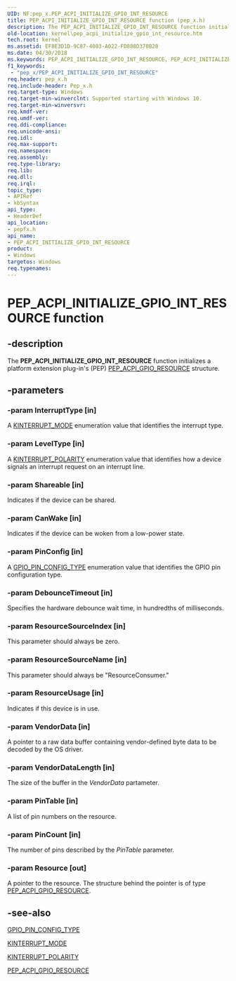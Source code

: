```yaml
---
UID: NF:pep_x.PEP_ACPI_INITIALIZE_GPIO_INT_RESOURCE
title: PEP_ACPI_INITIALIZE_GPIO_INT_RESOURCE function (pep_x.h)
description: The PEP_ACPI_INITIALIZE_GPIO_INT_RESOURCE function initializes a platform extension plug-in's (PEP) PEP_ACPI_GPIO_RESOURCE structure.
old-location: kernel\pep_acpi_initialize_gpio_int_resource.htm
tech.root: kernel
ms.assetid: EF8E3D1D-9C87-4083-A022-FD888D370B20
ms.date: 04/30/2018
ms.keywords: PEP_ACPI_INITIALIZE_GPIO_INT_RESOURCE, PEP_ACPI_INITIALIZE_GPIO_INT_RESOURCE function [Kernel-Mode Driver Architecture], kernel.pep_acpi_initialize_gpio_int_resource, pepfx/PEP_ACPI_INITIALIZE_GPIO_INT_RESOURCE
f1_keywords:
 - "pep_x/PEP_ACPI_INITIALIZE_GPIO_INT_RESOURCE"
req.header: pep_x.h
req.include-header: Pep_x.h
req.target-type: Windows
req.target-min-winverclnt: Supported starting with Windows 10.
req.target-min-winversvr: 
req.kmdf-ver: 
req.umdf-ver: 
req.ddi-compliance: 
req.unicode-ansi: 
req.idl: 
req.max-support: 
req.namespace: 
req.assembly: 
req.type-library: 
req.lib: 
req.dll: 
req.irql: 
topic_type:
- APIRef
- kbSyntax
api_type:
- HeaderDef
api_location:
- pepfx.h
api_name:
- PEP_ACPI_INITIALIZE_GPIO_INT_RESOURCE
product:
- Windows
targetos: Windows
req.typenames: 
---
```


# PEP_ACPI_INITIALIZE_GPIO_INT_RESOURCE function


## -description


The <b>PEP_ACPI_INITIALIZE_GPIO_INT_RESOURCE</b> function initializes a platform extension plug-in's (PEP) <a href="https://docs.microsoft.com/windows-hardware/drivers/ddi/pepfx/ns-pepfx-_pep_acpi_gpio_resource">PEP_ACPI_GPIO_RESOURCE</a> structure.


## -parameters




### -param InterruptType [in]

A <a href="https://docs.microsoft.com/windows-hardware/drivers/ddi/wdm/ne-wdm-_kinterrupt_mode">KINTERRUPT_MODE</a> enumeration value that identifies the interrupt type.


### -param LevelType [in]

A <a href="https://docs.microsoft.com/windows-hardware/drivers/ddi/wdm/ne-wdm-_kinterrupt_polarity">KINTERRUPT_POLARITY</a> enumeration value that identifies how a device signals an interrupt request on an interrupt line.


### -param Shareable [in]

Indicates if the device can be shared.


### -param CanWake [in]

Indicates if the device can be woken from a low-power state.


### -param PinConfig [in]

A <a href="https://docs.microsoft.com/windows-hardware/drivers/ddi/pepfx/ne-pepfx-_gpio_pin_config_type">GPIO_PIN_CONFIG_TYPE</a> enumeration value that identifies the GPIO pin configuration type.


### -param DebounceTimeout [in]

Specifies the hardware debounce wait time, in hundredths of milliseconds.


### -param ResourceSourceIndex [in]

This parameter should always be zero.


### -param ResourceSourceName [in]

This parameter should always be "ResourceConsumer."


### -param ResourceUsage [in]

Indicates if this device is in use.


### -param VendorData [in]

A pointer to a raw data buffer containing vendor-defined byte data to be decoded by the OS driver. 


### -param VendorDataLength [in]

The size of the buffer in the <i>VendorData</i> partameter.


### -param PinTable [in]

A list of pin numbers on the resource. 


### -param PinCount [in]

The number of pins described by the <i>PinTable</i> parameter.


### -param Resource [out]

A pointer to the resource. The structure behind the pointer is of type <a href="https://docs.microsoft.com/windows-hardware/drivers/ddi/pepfx/ns-pepfx-_pep_acpi_gpio_resource">PEP_ACPI_GPIO_RESOURCE</a>. 


## -see-also




<a href="https://docs.microsoft.com/windows-hardware/drivers/ddi/pepfx/ne-pepfx-_gpio_pin_config_type">GPIO_PIN_CONFIG_TYPE</a>



<a href="https://docs.microsoft.com/windows-hardware/drivers/ddi/wdm/ne-wdm-_kinterrupt_mode">KINTERRUPT_MODE</a>



<a href="https://docs.microsoft.com/windows-hardware/drivers/ddi/wdm/ne-wdm-_kinterrupt_polarity">KINTERRUPT_POLARITY</a>



<a href="https://docs.microsoft.com/windows-hardware/drivers/ddi/pepfx/ns-pepfx-_pep_acpi_gpio_resource">PEP_ACPI_GPIO_RESOURCE</a>
 

 

